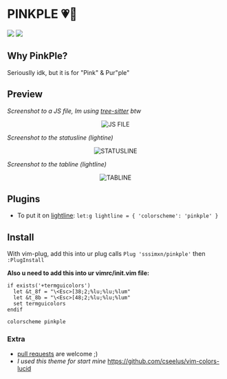 # PINKPLE 💗💜
[![](https://img.shields.io/badge/Made%20With-nvim%20%E2%9D%A4-red?style=for-the-badge)](https://github.com/neovim/neovim)
[![](https://img.shields.io/badge/Folder%20Size-84.1%20KB-yellow?style=for-the-badge)]()

## Why PinkPle?

Seriouslly idk, but it is for "Pink" & Pur"ple"

## Preview

*Screenshot to a JS file, Im using [tree-sitter](https://github.com/nvim-treesitter/nvim-treesitter) btw*
<center>
  <img  src="https://github.com/sssimxn/pinkple/blob/main/jspreview.png" alt="JS FILE">
</center>

*Screenshot to the statusline (lightine)*
<center>
  <img  src="https://github.com/sssimxn/pinkple/blob/main/statuspreview.png" alt="STATUSLINE">
</center>

*Screenshot to the tabline (lightline)*
<center>
  <img  src="https://github.com/sssimxn/pinkple/blob/main/tabpreview.png" alt="TABLINE">
</center>

## Plugins

- To put it on [lightline](https://github.com/itchyny/lightline.vim): `let:g lightline = { 'colorscheme': 'pinkple' }`

## Install

With vim-plug, add this into ur plug calls `Plug 'sssimxn/pinkple'` then `:PlugInstall`

**Also u need to add this into ur vimrc/init.vim file:**
```viml
if exists('+termguicolors')
  let &t_8f = "\<Esc>[38;2;%lu;%lu;%lum"
  let &t_8b = "\<Esc>[48;2;%lu;%lu;%lum"
  set termguicolors
endif

colorscheme pinkple
```

### Extra

- [pull requests](https://github.com/sssimxn/pinkple/pulls) are welcome ;)
 - *I used this theme for start mine* https://github.com/cseelus/vim-colors-lucid
